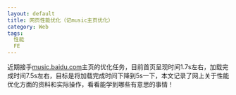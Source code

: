 ```yaml
---
layout: default
title: 网页性能优化（记music主页优化）
category: Web
tags: 
  性能
  FE
---
```


近期接手[music.baidu.com](http://music.baidu.com)主页的优化任务，目前首页呈现时间1.7s左右，加载完成时间7.5s左右，目标是将加载完成时间下降到5s一下，本文记录了网上关于性能优化方面的资料和实际操作，看看能学到哪些有意思的事情！
